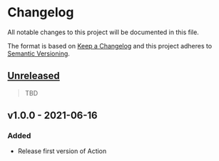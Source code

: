 # Changelog
All notable changes to this project will be documented in this file.

The format is based on [Keep a Changelog](http://keepachangelog.com/en/1.0.0/)
and this project adheres to [Semantic Versioning](http://semver.org/spec/v2.0.0.html).

## [Unreleased](https://github.com/stefanzweifel/oh-dear-request-run-action/compare/v1.0.0...HEAD)

> TBD


## v1.0.0 - 2021-06-16

### Added

- Release first version of Action

